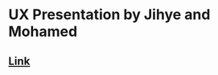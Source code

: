 # UX Presentation by Jihye and Mohamed
## [Link](https://hackmd.io/@CjqxWzMQRSSW0IJAudAAXg/SyXILIFDt)

